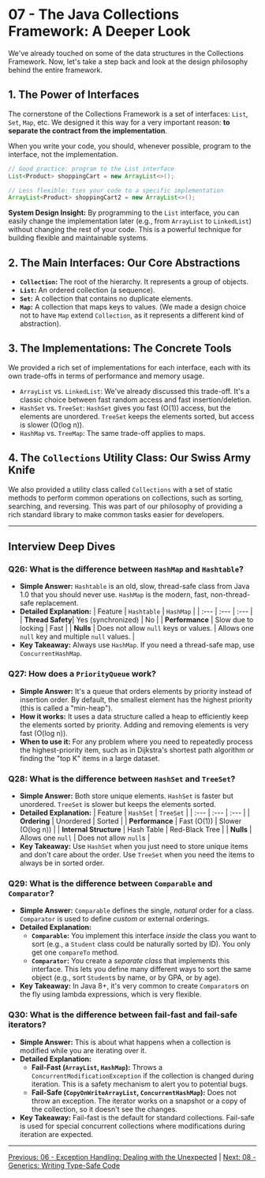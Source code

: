 # 07 - The Java Collections Framework: A Deeper Look

We've already touched on some of the data structures in the Collections Framework. Now, let's take a step back and look at the design philosophy behind the entire framework.

## 1. The Power of Interfaces

The cornerstone of the Collections Framework is a set of interfaces: `List`, `Set`, `Map`, etc. We designed it this way for a very important reason: **to separate the contract from the implementation**.

When you write your code, you should, whenever possible, program to the interface, not the implementation.

```java
// Good practice: program to the List interface
List<Product> shoppingCart = new ArrayList<>();

// Less flexible: ties your code to a specific implementation
ArrayList<Product> shoppingCart2 = new ArrayList<>();
```

**System Design Insight:** By programming to the `List` interface, you can easily change the implementation later (e.g., from `ArrayList` to `LinkedList`) without changing the rest of your code. This is a powerful technique for building flexible and maintainable systems.

## 2. The Main Interfaces: Our Core Abstractions

*   **`Collection`:** The root of the hierarchy. It represents a group of objects.
*   **`List`:** An ordered collection (a sequence).
*   **`Set`:** A collection that contains no duplicate elements.
*   **`Map`:** A collection that maps keys to values. (We made a design choice not to have `Map` extend `Collection`, as it represents a different kind of abstraction).

## 3. The Implementations: The Concrete Tools

We provided a rich set of implementations for each interface, each with its own trade-offs in terms of performance and memory usage.

*   `ArrayList` vs. `LinkedList`: We've already discussed this trade-off. It's a classic choice between fast random access and fast insertion/deletion.
*   `HashSet` vs. `TreeSet`: `HashSet` gives you fast (O(1)) access, but the elements are unordered. `TreeSet` keeps the elements sorted, but access is slower (O(log n)).
*   `HashMap` vs. `TreeMap`: The same trade-off applies to maps.

## 4. The `Collections` Utility Class: Our Swiss Army Knife

We also provided a utility class called `Collections` with a set of static methods to perform common operations on collections, such as sorting, searching, and reversing. This was part of our philosophy of providing a rich standard library to make common tasks easier for developers.

---

## Interview Deep Dives

### Q26: What is the difference between `HashMap` and `Hashtable`?

*   **Simple Answer:** `Hashtable` is an old, slow, thread-safe class from Java 1.0 that you should never use. `HashMap` is the modern, fast, non-thread-safe replacement.
*   **Detailed Explanation:**
| Feature | `Hashtable` | `HashMap` |
| :--- | :--- | :--- |
| **Thread Safety**| Yes (synchronized) | No |
| **Performance** | Slow due to locking | Fast |
| **Nulls** | Does not allow `null` keys or values. | Allows one `null` key and multiple `null` values. |
*   **Key Takeaway:** Always use `HashMap`. If you need a thread-safe map, use `ConcurrentHashMap`.

### Q27: How does a `PriorityQueue` work?

*   **Simple Answer:** It's a queue that orders elements by priority instead of insertion order. By default, the smallest element has the highest priority (this is called a "min-heap").
*   **How it works:** It uses a data structure called a heap to efficiently keep the elements sorted by priority. Adding and removing elements is very fast (O(log n)).
*   **When to use it:** For any problem where you need to repeatedly process the highest-priority item, such as in Dijkstra's shortest path algorithm or finding the "top K" items in a large dataset.

### Q28: What is the difference between `HashSet` and `TreeSet`?

*   **Simple Answer:** Both store unique elements. `HashSet` is faster but unordered. `TreeSet` is slower but keeps the elements sorted.
*   **Detailed Explanation:**
| Feature | `HashSet` | `TreeSet` |
| :--- | :--- | :--- |
| **Ordering** | Unordered | Sorted |
| **Performance** | Fast (O(1)) | Slower (O(log n)) |
| **Internal Structure** | Hash Table | Red-Black Tree |
| **Nulls** | Allows one `null` | Does not allow `null`s |
*   **Key Takeaway:** Use `HashSet` when you just need to store unique items and don't care about the order. Use `TreeSet` when you need the items to always be in sorted order.

### Q29: What is the difference between `Comparable` and `Comparator`?

*   **Simple Answer:** `Comparable` defines the single, *natural* order for a class. `Comparator` is used to define *custom* or external orderings.
*   **Detailed Explanation:**
    *   **`Comparable`:** You implement this interface *inside* the class you want to sort (e.g., a `Student` class could be naturally sorted by ID). You only get one `compareTo` method.
    *   **`Comparator`:** You create a *separate class* that implements this interface. This lets you define many different ways to sort the same object (e.g., sort `Student`s by name, or by GPA, or by age).
*   **Key Takeaway:** In Java 8+, it's very common to create `Comparator`s on the fly using lambda expressions, which is very flexible.

### Q30: What is the difference between fail-fast and fail-safe iterators?

*   **Simple Answer:** This is about what happens when a collection is modified while you are iterating over it.
*   **Detailed Explanation:**
    *   **Fail-Fast (`ArrayList`, `HashMap`):** Throws a `ConcurrentModificationException` if the collection is changed during iteration. This is a safety mechanism to alert you to potential bugs.
    *   **Fail-Safe (`CopyOnWriteArrayList`, `ConcurrentHashMap`):** Does not throw an exception. The iterator works on a snapshot or a copy of the collection, so it doesn't see the changes.
*   **Key Takeaway:** Fail-fast is the default for standard collections. Fail-safe is used for special concurrent collections where modifications during iteration are expected.

---

[Previous: 06 - Exception Handling: Dealing with the Unexpected](../06-Exception-Handling/README.md) | [Next: 08 - Generics: Writing Type-Safe Code](../08-Generics/README.md)
